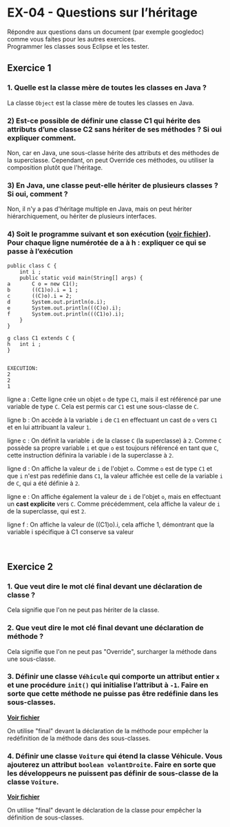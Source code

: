 # EX-04 - Questions sur l’héritage

Répondre aux questions dans un document (par exemple googledoc) comme vous faites pour les autres exercices. \
Programmer les classes sous Eclipse et les tester.


## Exercice 1

### 1. Quelle est la classe mère de toutes les classes en Java ?

La classe ```Object``` est la classe mère de toutes les classes en Java.


### 2) Est-ce possible de définir une classe C1 qui hérite des attributs d’une classe C2 sans hériter de ses méthodes ? Si oui expliquer comment. 

Non, car en Java, une sous-classe hérite des attributs et des méthodes de la superclasse. Cependant, on peut Override ces méthodes, ou utiliser la composition plutôt que l'héritage.


### 3) En Java, une classe peut-elle hériter de plusieurs classes ? Si oui, comment ? 

Non, il n'y a pas d'héritage multiple en Java, mais on peut hériter hiérarchiquement, ou hériter de plusieurs interfaces.


### 4) Soit le programme suivant et son exécution ([voir fichier](./C.java)). Pour chaque ligne numérotée de a à h : expliquer ce qui se passe à l’exécution

	public class C {
		int i ; 
		public static void main(String[] args) {
	a		C o = new C1();
	b		((C1)o).i = 1 ; 
	c		((C)o).i = 2;
	d		System.out.println(o.i);
	e		System.out.println(((C)o).i);
	f		System.out.println(((C1)o).i);
		}
	}
	
	g class C1 extends C {
	h	int i ; 
	}


	EXECUTION: 
	2
	2
	1


ligne a : Cette ligne crée un objet ```o``` de type ```C1```, mais il est référencé par une variable de type ```C```. Cela est permis car ```C1``` est une sous-classe de ```C```.

ligne b : On accède à la variable ```i``` de ```C1``` en effectuant un cast de ```o``` vers ```C1``` et en lui attribuant la valeur ```1```.

ligne c : On définit la variable ```i``` de la classe ```C``` (la superclasse) à ```2```. Comme ```C``` possède sa propre variable ```i``` et que ```o``` est toujours référencé en tant que ```C```, cette instruction définira la variable i de la superclasse à ```2```.

ligne d : On affiche la valeur de ```i``` de l'objet ```o```. Comme ```o``` est de type ```C1``` et que ```i``` n'est pas redéfinie dans ```C1```, la valeur affichée est celle de la variable ```i``` de ```C```, qui a été définie à ```2```.

ligne e : On affiche également la valeur de ```i``` de l'objet ```o```, mais en effectuant un **cast explicite** vers ```C```. Comme précédemment, cela affiche la valeur de ```i``` de la superclasse, qui est ```2```.

ligne f : On affiche la valeur de ((C1)o).i, cela affiche 1, démontrant que la variable i spécifique à C1 conserve sa valeur

<br>

## Exercice 2


### 1. Que veut dire le mot clé final devant une déclaration de classe ? 

Cela signifie que l'on ne peut pas hériter de la classe.


### 2. Que veut dire le mot clé final devant une déclaration de méthode ? 

Cela signifie que l'on ne peut pas "Override", surcharger la méthode dans une sous-classe.


### 3. Définir une classe ```Véhicule``` qui comporte un attribut entier ```x``` et une procédure ```init()``` qui initialise l’attribut à ```-1```. Faire en sorte que cette méthode ne puisse pas être redéfinie dans les sous-classes. 

**[Voir fichier](Vehicule.java)**

On utilise "final" devant la déclaration de la méthode pour empêcher la redéfinition de la méthode dans des sous-classes.


### 4. Définir une classe ```Voiture``` qui étend la classe Véhicule. Vous ajouterez un attribut ```boolean volantDroite```. Faire en sorte que les développeurs ne puissent pas définir de sous-classe de la classe ```Voiture```. 


**[Voir fichier](Voiture.java)**

On utilise "final" devant le déclaration de la classe pour empêcher la définition de sous-classes.



